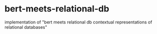 # bert-meets-relational-db
implementation of "bert meets relational db contextual representations of relational databases"
